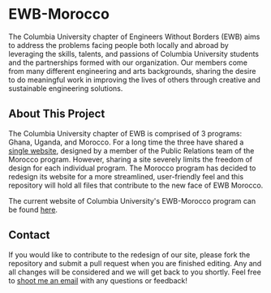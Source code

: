 EWB-Morocco
===========

The Columbia University chapter of Engineers Without Borders (EWB) aims to address the problems facing people both locally and abroad by leveraging the skills, talents, and passions of Columbia University students and the partnerships formed with our organization.  Our members come from many different engineering and arts backgrounds, sharing the desire to do meaningful work in improving the lives of others through creative and sustainable engineering solutions.

About This Project
------------------

The Columbia University chapter of EWB is comprised of 3 programs: Ghana, Uganda, and Morocco.  For a long time the three have shared a [single website][homepage], designed by a member of the Public Relations team of the Morocco program.  However, sharing a site severely limits the freedom of design for each individual program.  The Morocco program has decided to redesign its website for a more streamlined, user-friendly feel and this repository will hold all files that contribute to the new face of EWB Morocco.

The current website of Columbia University's EWB-Morocco program can be found [here][morocco site].

[homepage]: http://cuewb.org
[morocco site]: http://cuewb.org/morocco.html

Contact
--------

If you would like to contribute to the redesign of our site, please fork the repository and submit a pull request when you are finished editing.  Any and all changes will be considered and we will get back to you shortly.  Feel free to [shoot me an email][email] with any questions or feedback!

[email]: mailto:alexander.kalicki@cuewb.org
